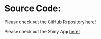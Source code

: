 # Source Code:

Please check out the GitHub Repository [here!](https://github.com/YuvedhaDevakumar98/JHU_DataVisualization_FinalShiny)

Please check out the Shiny App [here!](https://stephanieflores.shinyapps.io/SKData/)
